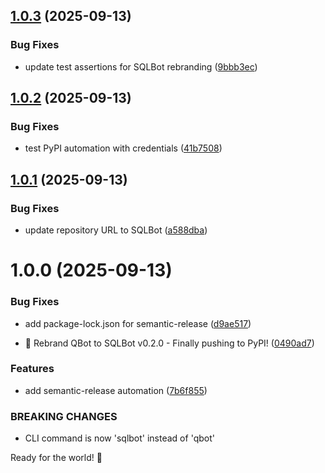 ## [1.0.3](https://github.com/AnthusAI/SQLBot/compare/v1.0.2...v1.0.3) (2025-09-13)


### Bug Fixes

* update test assertions for SQLBot rebranding ([9bbb3ec](https://github.com/AnthusAI/SQLBot/commit/9bbb3ecf5490ee53e6e8d9bf4f19000d86a879fb))

## [1.0.2](https://github.com/AnthusAI/SQLBot/compare/v1.0.1...v1.0.2) (2025-09-13)


### Bug Fixes

* test PyPI automation with credentials ([41b7508](https://github.com/AnthusAI/SQLBot/commit/41b750877dd664fddadcea77955b0fd8e822d810))

## [1.0.1](https://github.com/AnthusAI/SQLBot/compare/v1.0.0...v1.0.1) (2025-09-13)


### Bug Fixes

* update repository URL to SQLBot ([a588dba](https://github.com/AnthusAI/SQLBot/commit/a588dbaaa421bdf7848579797101c4224ddd2cba))

# 1.0.0 (2025-09-13)


### Bug Fixes

* add package-lock.json for semantic-release ([d9ae517](https://github.com/AnthusAI/QBot/commit/d9ae517f19e3cdab4d158e0872e205b09f2d0df8))


* 🎉 Rebrand QBot to SQLBot v0.2.0 - Finally pushing to PyPI! ([0490ad7](https://github.com/AnthusAI/QBot/commit/0490ad7ba388d163f33443a2ac41e182778316f2))


### Features

* add semantic-release automation ([7b6f855](https://github.com/AnthusAI/QBot/commit/7b6f855b1505abeb40e93e9144267c997e97c945))


### BREAKING CHANGES

* CLI command is now 'sqlbot' instead of 'qbot'

Ready for the world! 🚀

